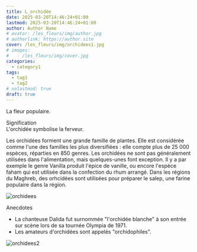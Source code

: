 ```yaml
---
title: L_orchidée
date: 2025-03-20T14:46:24+01:00
lastmod: 2025-03-20T14:46:24+01:00
author: Author Name
# avatar: /les_fleurs/img/author.jpg
# authorlink: https://author.site
cover: /les_fleurs/img/orchidees1.jpg
# images:
#   - /les_fleurs/img/cover.jpg
categories:
  - category1
tags:
  - tag1
  - tag2
# nolastmod: true
draft: true
---
```


La fleur populaire.  
<!--more-->
Signification  
L'orchidée symbolise la ferveur.  

Les orchidées forment une grande famille de plantes. Elle est considérée comme l'une des familles les plus diversifiées : elle compte plus de 25 000 espèces, réparties en 850 genres. Les orchidées ne sont pas généralement utilisées dans l'alimentation, mais quelques-unes font exception. Il y a par exemple le genre Vanilla produit l'épice de vanille, ou encore l'espèce faham qui est utilisée dans la confection du rhum arrangé. Dans les régions du Maghreb, des orhcidées sont utilisées pour préparer le salep, une farine populaire dans la région.  

![orchidees](/les_fleurs/img/orchidees.jpg)

Anecdotes  
- La chanteuse Dalida fut surnommée "l'orchidée blanche" à son entrée sur scène lors de sa tournée Olympia de 1971.
- Les amateurs d'orchidées sont appelés "orchidophiles". 


![orchidees2](/les_fleurs/img/orchidees2.jpg)